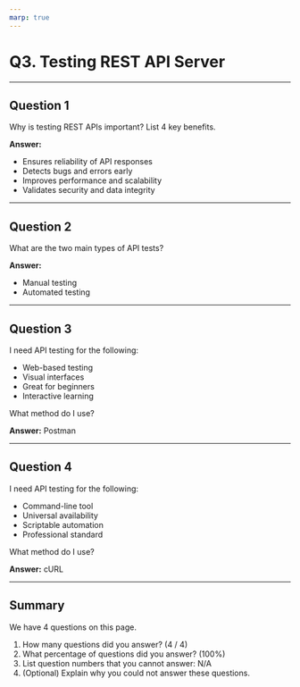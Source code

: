 ```yaml
---
marp: true
---
```


# Q3. Testing REST API Server

---

## Question 1

Why is testing REST APIs important? List 4 key benefits.

**Answer:**
- Ensures reliability of API responses
- Detects bugs and errors early
- Improves performance and scalability
- Validates security and data integrity

---

## Question 2

What are the two main types of API tests?

**Answer:**
- Manual testing
- Automated testing

---

## Question 3

I need API testing for the following:

- Web-based testing
- Visual interfaces
- Great for beginners
- Interactive learning

What method do I use?

**Answer:**
Postman

---

## Question 4

I need API testing for the following:

- Command-line tool
- Universal availability
- Scriptable automation
- Professional standard

What method do I use?

**Answer:**
cURL

---

## Summary

We have 4 questions on this page.

1. How many questions did you answer? (4 / 4)
2. What percentage of questions did you answer? (100%)
3. List question numbers that you cannot answer: N/A
4. (Optional) Explain why you could not answer these questions.
